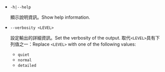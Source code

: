 * `-h|--help`

  <span data-ttu-id="d0771-101">顯示說明資訊。</span><span class="sxs-lookup"><span data-stu-id="d0771-101">Show help information.</span></span>

* `--verbosity <LEVEL>`

  <span data-ttu-id="d0771-102">設定輸出的詳細資訊。</span><span class="sxs-lookup"><span data-stu-id="d0771-102">Set the verbosity of the output.</span></span> <span data-ttu-id="d0771-103">取代`<LEVEL>`具有下列值之一：</span><span class="sxs-lookup"><span data-stu-id="d0771-103">Replace `<LEVEL>` with one of the following values:</span></span>
  
  * `quiet`
  * `normal`
  * `detailed`